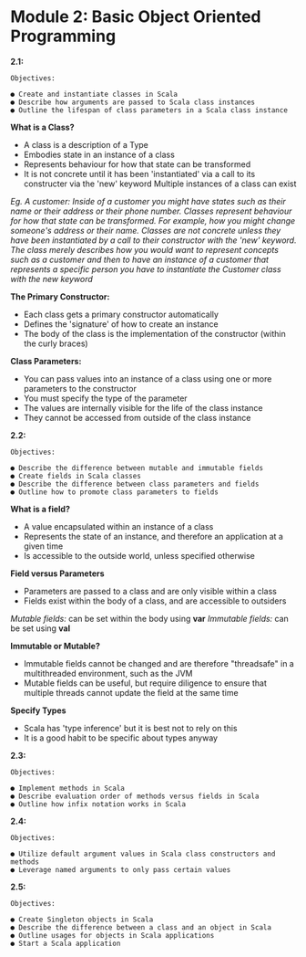 # Module 2: Basic Object Oriented Programming

**2.1:**
```
Objectives:

● Create and instantiate classes in Scala
● Describe how arguments are passed to Scala class instances
● Outline the lifespan of class parameters in a Scala class instance
```
**What is a Class?**
- A class is a description of a Type
 - Embodies state in an instance of a class
 - Represents behaviour for how that state can be transformed
 - It is not concrete until it has been 'instantiated' via a call to its constructer via the 'new' keyword
 Multiple instances of a class can exist


 _Eg. A customer: Inside of a customer you might have states such as their name or their address or their phone number. Classes represent behaviour for how that state can be transformed. For example, how you might change someone's address or their name. Classes are not concrete unless they have been instantiated by a call to their constructor with the 'new' keyword. The class merely describes how you would want to represent concepts such as a customer and then to have an instance of a customer that represents a specific person you have to instantiate the Customer class with the new keyword_

**The Primary Constructor:**

 - Each class gets a primary constructor automatically
  - Defines the 'signature' of how to create an instance
  - The body of the class is the implementation of the constructor (within the curly braces)

**Class Parameters:**

- You can pass values into an instance of a class using one or more parameters to the constructor
 - You must specify the type of the parameter
 - The values are internally visible for the life of the class instance
 - They cannot be accessed from outside of the class instance

**2.2:**
```
Objectives:

● Describe the difference between mutable and immutable fields
● Create fields in Scala classes
● Describe the difference between class parameters and fields
● Outline how to promote class parameters to fields
```
**What is a field?**

- A value encapsulated within an instance of a class
 - Represents the state of an instance, and therefore an application at a given time
 - Is accessible to the outside world, unless specified otherwise


 **Field versus Parameters**

 - Parameters are passed to a class and are only visible within a class
 - Fields exist within the body of a class, and are accessible to outsiders

 _Mutable fields:_ can be set within the body using **var**
 _Immutable fields:_ can be set using **val**

**Immutable or Mutable?**

- Immutable fields cannot be changed and are therefore "threadsafe" in a multithreaded environment, such as the JVM
- Mutable fields can be useful, but require diligence to ensure that multiple threads cannot update the field at the same time

**Specify Types**

- Scala has 'type inference' but it is best not to rely on this
- It is a good habit to be specific about types anyway

**2.3:**
```
Objectives:

● Implement methods in Scala
● Describe evaluation order of methods versus fields in Scala
● Outline how infix notation works in Scala
```

**2.4:**
```
Objectives:

● Utilize default argument values in Scala class constructors and methods
● Leverage named arguments to only pass certain values
```

**2.5:**
```
Objectives:

● Create Singleton objects in Scala
● Describe the difference between a class and an object in Scala
● Outline usages for objects in Scala applications
● Start a Scala application
```
